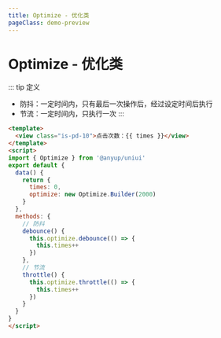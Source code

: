```yaml
---
title: Optimize - 优化类
pageClass: demo-preview
---
```


<DemoPreview url="pages/js/optimize"/>

# Optimize - 优化类

::: tip 定义
- 防抖：一定时间内，只有最后一次操作后，经过设定时间后执行
- 节流：一定时间内，只执行一次
:::

```html
<template>
  <view class="is-pd-10">点击次数：{{ times }}</view>
</template>
<script>
import { Optimize } from '@anyup/uniui'
export default {
  data() {
    return {
	  times: 0,
      optimize: new Optimize.Builder(2000)
    }
  },
  methods: {
	// 防抖
    debounce() {
      this.optimize.debounce(() => {
        this.times++
      })
    },
	// 节流
	throttle() {
      this.optimize.throttle(() => {
        this.times++
      })
    }
  }
}
</script>
```